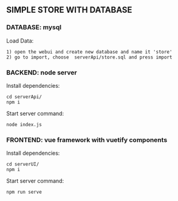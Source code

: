 ## SIMPLE STORE WITH DATABASE

### DATABASE: mysql
Load Data:
```
1) open the webui and create new database and name it 'store'
2) go to import, choose  serverApi/store.sql and press import
```

### BACKEND: node server
Install dependencies:
```
cd serverApi/
npm i
```

Start server command:
```
node index.js
```

### FRONTEND: vue framework with vuetify components
Install dependencies:
```
cd serverUI/
npm i
```

Start server command:
```
npm run serve
```